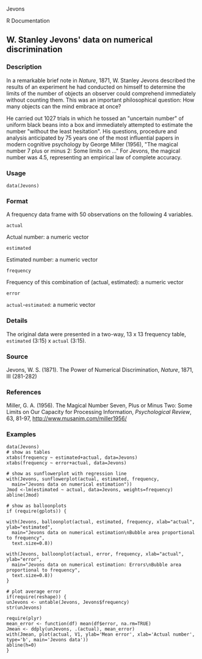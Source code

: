 Jevons

R Documentation

##  W. Stanley Jevons' data on numerical discrimination

### Description

In a remarkable brief note in _Nature_, 1871, W. Stanley Jevons described the
results of an experiment he had conducted on himself to determine the limits
of the number of objects an observer could comprehend immediately without
counting them. This was an important philosophical question: How many objects
can the mind embrace at once?

He carried out 1027 trials in which he tossed an "uncertain number" of uniform
black beans into a box and immediately attempted to estimate the number
"without the least hesitation". His questions, procedure and analysis
anticipated by 75 years one of the most influential papers in modern cognitive
psychology by George Miller (1956), "The magical number 7 plus or minus 2:
Some limits on ..." For Jevons, the magical number was 4.5, representing an
empirical law of complete accuracy.

### Usage

    data(Jevons)

### Format

A frequency data frame with 50 observations on the following 4 variables.

`actual`

Actual number: a numeric vector

`estimated`

Estimated number: a numeric vector

`frequency`

Frequency of this combination of (actual, estimated): a numeric vector

`error`

`actual`-`estimated`: a numeric vector

### Details

The original data were presented in a two-way, 13 x 13 frequency table,
`estimated` (3:15) x `actual` (3:15).

### Source

Jevons, W. S. (1871). The Power of Numerical Discrimination, _Nature_, 1871,
III (281-282)

### References

Miller, G. A. (1956). The Magical Number Seven, Plus or Minus Two: Some Limits
on Our Capacity for Processing Information, _Psychological Review_, 63, 81-97,
<http://www.musanim.com/miller1956/>

### Examples

    
    data(Jevons)
    # show as tables
    xtabs(frequency ~ estimated+actual, data=Jevons)
    xtabs(frequency ~ error+actual, data=Jevons)
    
    # show as sunflowerplot with regression line
    with(Jevons, sunflowerplot(actual, estimated, frequency, 
      main="Jevons data on numerical estimation"))
    Jmod <-lm(estimated ~ actual, data=Jevons, weights=frequency)
    abline(Jmod)
    
    # show as balloonplots
    if (require(gplots)) {
    
    with(Jevons, balloonplot(actual, estimated, frequency, xlab="actual", ylab="estimated", 
      main="Jevons data on numerical estimation\nBubble area proportional to frequency",
      text.size=0.8))
    
    with(Jevons, balloonplot(actual, error, frequency, xlab="actual", ylab="error", 
      main="Jevons data on numerical estimation: Errors\nBubble area proportional to frequency", 
      text.size=0.8))
    }
    
    # plot average error
    if(require(reshape)) {
    unJevons <- untable(Jevons, Jevons$frequency)
    str(unJevons)
    
    require(plyr)
    mean_error <- function(df) mean(df$error, na.rm=TRUE)
    Jmean <- ddply(unJevons, .(actual), mean_error)
    with(Jmean, plot(actual, V1, ylab='Mean error', xlab='Actual number', type='b', main='Jevons data'))
    abline(h=0)
    }
    

